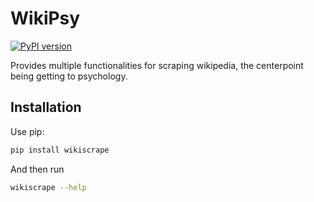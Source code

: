# WikiPsy
[![PyPI version](https://badge.fury.io/py/wikipsy.svg)](https://badge.fury.io/py/wikipsy)

Provides multiple functionalities for scraping wikipedia, the centerpoint being getting to psychology.

## Installation

Use pip:
```sh
pip install wikiscrape
```
And then run 
```sh
wikiscrape --help
```